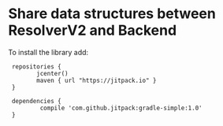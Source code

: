 # Share data structures between ResolverV2 and Backend

To install the library add:

```
 repositories {
        jcenter()
        maven { url "https://jitpack.io" }
 }
 
 dependencies {
         compile 'com.github.jitpack:gradle-simple:1.0'
 }
```